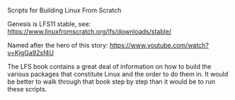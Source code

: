 Scripts for Building Linux From Scratch

Genesis is LFS11 stable, see: https://www.linuxfromscratch.org/lfs/downloads/stable/

Named after the hero of this story:
https://www.youtube.com/watch?v=KjgGa92sf4U

The LFS book contains a great deal of information on how to build the various packages that constitute Linux and the
order to do them in.  It would be better to walk through that book step by step than it would be to run these scripts.

